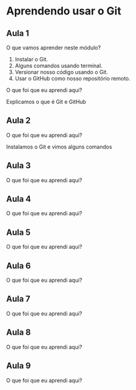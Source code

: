 # Aprendendo usar o Git


## Aula 1

O que vamos aprender neste módulo?

1. Instalar o Git.
2. Alguns comandos usando terminal.
3. Versionar nosso código usando o Git.
4. Usar o GitHub como nosso repositório remoto.

O que foi que eu aprendi aqui?

Explicamos o que é Git e GitHub

## Aula 2

O que foi que eu aprendi aqui?

Instalamos o Git e vimos alguns comandos

## Aula 3

O que foi que eu aprendi aqui?

## Aula 4

O que foi que eu aprendi aqui?

## Aula 5

O que foi que eu aprendi aqui?

## Aula 6

O que foi que eu aprendi aqui?

## Aula 7

O que foi que eu aprendi aqui?


## Aula 8

O que foi que eu aprendi aqui?


## Aula 9

O que foi que eu aprendi aqui?
